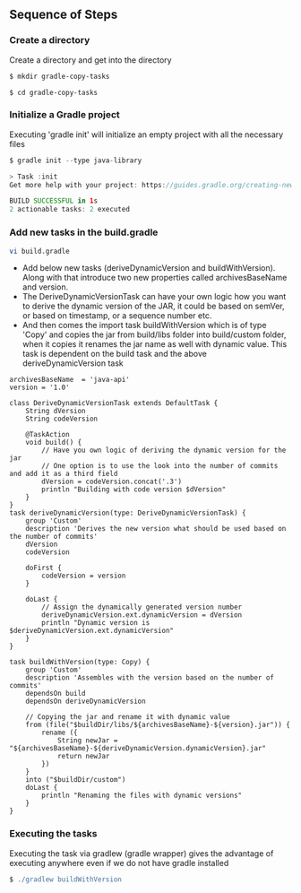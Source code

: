 ## Sequence of Steps
### Create a directory
Create a directory and get into the directory
``` sh
$ mkdir gradle-copy-tasks
```
```
$ cd gradle-copy-tasks
```
### Initialize a Gradle project
Executing 'gradle init' will initialize an empty project with all the necessary files

``` gradle
$ gradle init --type java-library

> Task :init
Get more help with your project: https://guides.gradle.org/creating-new-gradle-builds

BUILD SUCCESSFUL in 1s
2 actionable tasks: 2 executed
```
### Add new tasks in the build.gradle
``` sh
vi build.gradle
```
* Add below new tasks (deriveDynamicVersion and buildWithVersion). Along with that introduce two new properties called archivesBaseName and version.
* The DeriveDynamicVersionTask can have your own logic how you want to derive the dynamic version of the JAR, it could be based on semVer, or based on timestamp, or a sequence number etc. 
* And then comes the import task buildWithVersion which is of type 'Copy' and copies the jar from build/libs folder into build/custom folder, when it copies it renames the jar name as well with dynamic value. This task is dependent on the build task and the above deriveDynamicVersion task

``` vi
archivesBaseName  = 'java-api'
version = '1.0'

class DeriveDynamicVersionTask extends DefaultTask {
	String dVersion
	String codeVersion
	
	@TaskAction
	void build() {
		// Have you own logic of deriving the dynamic version for the jar
		// One option is to use the look into the number of commits and add it as a third field
		dVersion = codeVersion.concat('.3')
		println "Building with code version $dVersion"
	}
}
task deriveDynamicVersion(type: DeriveDynamicVersionTask) {
	group 'Custom'
	description 'Derives the new version what should be used based on the number of commits'		
	dVersion 	 
	codeVersion 	
	
	doFirst {		
		codeVersion = version
	}
	
	doLast {
		// Assign the dynamically generated version number
		deriveDynamicVersion.ext.dynamicVersion = dVersion	
		println "Dynamic version is $deriveDynamicVersion.ext.dynamicVersion"
	}
}

task buildWithVersion(type: Copy) {
	group 'Custom'
	description 'Assembles with the version based on the number of commits'				
	dependsOn build
	dependsOn deriveDynamicVersion
	
	// Copying the jar and rename it with dynamic value
	from (file("$buildDir/libs/${archivesBaseName}-${version}.jar")) {
		rename ({
			String newJar = "${archivesBaseName}-${deriveDynamicVersion.dynamicVersion}.jar"
			return newJar
		})
	}	
	into ("$buildDir/custom")	
	doLast {		
		println "Renaming the files with dynamic versions"
	}
}
```

### Executing the tasks
Executing the task via gradlew (gradle wrapper) gives the advantage of executing anywhere even if we do not have gradle installed

``` gradle
$ ./gradlew buildWithVersion



```
